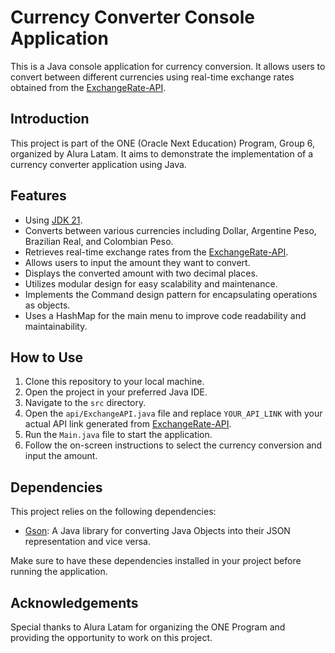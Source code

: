 # Currency Converter Console Application

This is a Java console application for currency conversion. It allows users to convert between different currencies using real-time exchange rates obtained from the [ExchangeRate-API](https://www.exchangerate-api.com/).

## Introduction

This project is part of the ONE (Oracle Next Education) Program, Group 6, organized by Alura Latam. It aims to demonstrate the implementation of a currency converter application using Java.

## Features

- Using [JDK 21](https://www.oracle.com/java/technologies/downloads/#jdk21-windows).
- Converts between various currencies including Dollar, Argentine Peso, Brazilian Real, and Colombian Peso.
- Retrieves real-time exchange rates from the [ExchangeRate-API](https://www.exchangerate-api.com/).
- Allows users to input the amount they want to convert.
- Displays the converted amount with two decimal places.
- Utilizes modular design for easy scalability and maintenance.
- Implements the Command design pattern for encapsulating operations as objects.
- Uses a HashMap for the main menu to improve code readability and maintainability.

## How to Use

1. Clone this repository to your local machine.
2. Open the project in your preferred Java IDE.
3. Navigate to the `src` directory.
4. Open the `api/ExchangeAPI.java` file and replace `YOUR_API_LINK` with your actual API link generated from [ExchangeRate-API](https://www.exchangerate-api.com/).
5. Run the `Main.java` file to start the application.
6. Follow the on-screen instructions to select the currency conversion and input the amount.

## Dependencies

This project relies on the following dependencies:

- [Gson](https://github.com/google/gson): A Java library for converting Java Objects into their JSON representation and vice versa.

Make sure to have these dependencies installed in your project before running the application.

## Acknowledgements

Special thanks to Alura Latam for organizing the ONE Program and providing the opportunity to work on this project.
